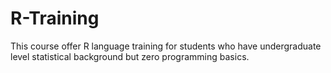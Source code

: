 R-Training
==========

This course offer R language training for students who have undergraduate level statistical background but zero programming basics.
